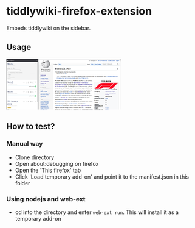 # tiddlywiki-firefox-extension
Embeds tiddlywiki on the sidebar.


## Usage
<img src="screenshot.png" width="60%">

## How to test?
### Manual way
* Clone directory 
* Open about:debugging on firefox
* Open the 'This firefox' tab 
* Click 'Load temporary add-on' and point it to the manifest.json in this folder

### Using nodejs and web-ext
* cd into the directory and enter `web-ext run`. This will install it as a temporary add-on
